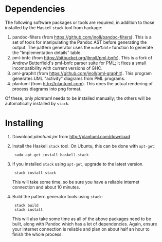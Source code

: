 # Dependencies

The following software packages or tools are required, in addition to
those installed by the Haskell `stack` tool from hackage:

1. pandoc-filters (from https://github.com/jnoll/pandoc-filters).
   This is a set of tools for manipulating the Pandoc AST before
   generating the output.  The pattern generator uses the `makeTable` function to
   generate the "Implementation details" table.
2. pml-bnfc (from https://bitbucket.org/jhnoll/pml-bnfc). This is a
   fork of Andrew Butterfield's pml-bnfc parser suite for PML; it
   fixes a small incompatibility with current versions of GHC.
3. pml-graphit (from https://github.com/jnoll/pml-graphit).  This
   program generates UML "activity" diagrams from PML programs.
4. plantuml (from http://plantuml.com).  This does the actual
   rendering of process diagrams into png format.

Of these, only _plantuml_ needs to be installed manually; the others
will be automatically installed by `stack`.

# Installing

1. Download _plantuml.jar_ from http://plantuml.com/download

2. Install the Haskell `stack` tool.  On Ubuntu, this can be done with
   `apt-get`:

        sudo apt-get install haskell-stack

3. If you installed `stack` using `apt-get`, upgrade to the latest
   version.  
   
        stack install stack
    
    This will take some time, so be sure you have a reliable internet
connection and about 10 minutes.


5. Build the pattern generator tools using `stack`:

        stack build
        stack install
    
    This will also take some time as all of the above packages need to
be built, along with Pandoc which has a lot of dependencies.  Again,
ensure your internet connection is reliable and plan on about half an
hour to finish the whole process.

